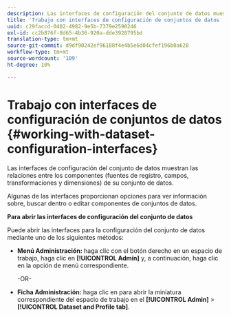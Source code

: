```yaml
---
description: Las interfaces de configuración del conjunto de datos muestran las relaciones entre los componentes (fuentes de registro, campos, transformaciones y dimensiones) de su conjunto de datos.
title: 'Trabajo con interfaces de configuración de conjuntos de datos '
uuid: c29faccd-0402-4982-9e5b-7379e2590246
exl-id: cc2b876f-8d65-4b36-920a-dde3928795bd
translation-type: tm+mt
source-git-commit: d9df90242ef96188f4e4b5e6d04cfef196b0a628
workflow-type: tm+mt
source-wordcount: '109'
ht-degree: 10%

---
```


# Trabajo con interfaces de configuración de conjuntos de datos {#working-with-dataset-configuration-interfaces}

Las interfaces de configuración del conjunto de datos muestran las relaciones entre los componentes (fuentes de registro, campos, transformaciones y dimensiones) de su conjunto de datos.

Algunas de las interfaces proporcionan opciones para ver información sobre, buscar dentro o editar componentes de conjuntos de datos.

**Para abrir las interfaces de configuración del conjunto de datos**

Puede abrir las interfaces para la configuración del conjunto de datos mediante uno de los siguientes métodos:

* **Menú Administración:** haga clic con el botón derecho en un espacio de trabajo, haga clic en  **[!UICONTROL Admin]** y, a continuación, haga clic en la opción de menú correspondiente.

   -OR-

* **Ficha Administración:** haga clic en para abrir la miniatura correspondiente del espacio de trabajo en el  **[!UICONTROL Admin]** >  **[!UICONTROL Dataset and Profile tab]**.
